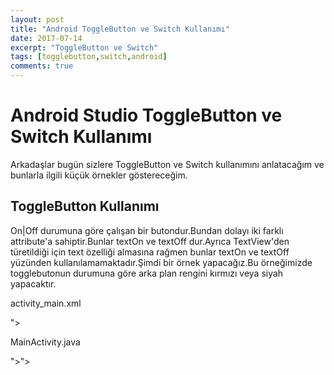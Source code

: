 ```yaml
---
layout: post
title: "Android ToggleButton ve Switch Kullanımı"
date: 2017-07-14
excerpt: "ToggleButton ve Switch"
tags: [togglebutton,switch,android]
comments: true
---
```

# Android Studio ToggleButton ve Switch Kullanımı

Arkadaşlar bugün sizlere ToggleButton ve Switch kullanımını anlatacağım ve bunlarla ilgili küçük örnekler göstereceğim.

## ToggleButton Kullanımı

On|Off durumuna göre çalışan bir butondur.Bundan dolayı iki farklı attribute'a sahiptir.Bunlar textOn ve textOff dur.Ayrıca TextView'den türetildiği 
için text özelliği almasına rağmen bunlar textOn ve textOff yüzünden kullanılamamaktadır.Şimdi bir örnek yapacağız.Bu örneğimizde togglebutonun durumuna
göre arka plan rengini kırmızı veya siyah yapacaktır.

activity_main.xml
<script src="<script src="https://gist.github.com/alikaraca/c810d711d06e60bfbfdb1f20b3a1dd8f.js"></script>"></script>

MainActivity.java

<script src="<script src="<script src="https://gist.github.com/alikaraca/9462258e6fde13afc38edbbe66eb6eef.js"></script>"></script>"></script>
